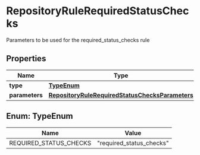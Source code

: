 

# RepositoryRuleRequiredStatusChecks

Parameters to be used for the required_status_checks rule

## Properties

| Name | Type | Description | Notes |
|------------ | ------------- | ------------- | -------------|
|**type** | [**TypeEnum**](#TypeEnum) |  |  |
|**parameters** | [**RepositoryRuleRequiredStatusChecksParameters**](RepositoryRuleRequiredStatusChecksParameters.md) |  |  [optional] |



## Enum: TypeEnum

| Name | Value |
|---- | -----|
| REQUIRED_STATUS_CHECKS | &quot;required_status_checks&quot; |



